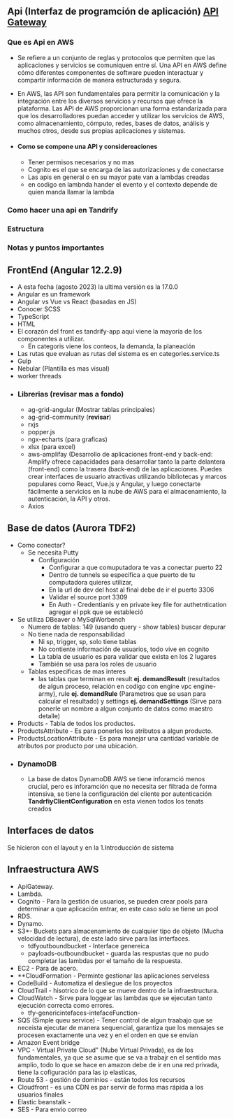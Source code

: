 ## Api (Interfaz de programción de aplicación) [API Gateway](https://docs.aws.amazon.com/apigateway/latest/developerguide/getting-started.html)

### Que es Api en AWS
-  Se refiere a un conjunto de reglas y protocolos que permiten que las aplicaciones y servicios se comuniquen entre sí. Una API en AWS define cómo diferentes componentes de software pueden interactuar y compartir información de manera estructurada y segura.
-  En AWS, las API son fundamentales para permitir la comunicación y la integración entre los diversos servicios y recursos que ofrece la plataforma. Las API de AWS proporcionan una forma estandarizada para que los desarrolladores puedan acceder y utilizar los servicios de AWS, como almacenamiento, cómputo, redes, bases de datos, análisis y muchos otros, desde sus propias aplicaciones y sistemas.

- #### Como se compone una API y considereaciones
  - Tener permisos necesarios y no mas
  - Cognito es el que se encarga de las autorizaciones y de conectarse 
  - Las apis en general o en su mayor pate van a lambdas creadas
  - en codigo en lambnda hander el evento y el contexto depende de quien manda llamar la lambda

### Como hacer una api en Tandrify

### Estructura

### Notas y puntos importantes

## FrontEnd (Angular 12.2.9)
- A esta fecha (agosto 2023) la ultima versión es la 17.0.0
- Angular es un framework
- Angular vs Vue vs React (basadas en JS)
- Conocer SCSS
- TypeScript
- HTML
- El corazón del front es tandrify-app aquí viene la mayoría de los componentes a utilizar.
  - En categoris viene los conteos, la demanda, la planeación
- Las rutas que evaluan as rutas del sistema es en categories.service.ts
- Gulp
- Nebular (Plantilla es mas visual)
- worker threads
- ### Librerias (revisar mas a fondo)
  - ag-grid-angular (Mostrar tablas principales)
  - ag-grid-community (**revisar**)
  - rxjs 
  - popper.js
  - ngx-echarts (para graficas)
  - xlsx (para excel)
  - aws-amplifay (Desarrollo de aplicaciones front-end y back-end: Amplify ofrece capacidades para desarrollar tanto la parte delantera (front-end) como la trasera (back-end) de las aplicaciones. Puedes crear interfaces de usuario atractivas utilizando bibliotecas y marcos populares como React, Vue.js y Angular, y luego conectarte fácilmente a servicios en la nube de AWS para el almacenamiento, la autenticación, la API y otros.
  - Axios

## Base de datos (Aurora TDF2)
- Como conectar?
  - Se necesita Putty
    - Configuración
      - Configurar a que comuputadora te vas a conectar puerto 22
      - Dentro de tunnels se especifica a que puerto de tu computadora quieres utilizar, 
      - En la url de dev del host al final debe de ir el puerto 3306
      - Validar el source port 3309
      - En Auth - Credentianls y en private key file for authetntication agregar el ppk que se estableció
- Se utiliza DBeaver o MySqlWorbench
  - Numero de tablas: 149 (usando query - show tables) buscar depurar
  - No tiene nada de responsabilidad 
    - Ni sp, trigger, sp, solo tiene tablas
    - No contiente información de usuarios, todo vive en cognito
    - La tabla de usuario es para validar que exista en los 2 lugares
    - También se usa para los roles de usuario 
  - Tablas especificas de mas interes
    - las tablas que terminan en result **ej. demandResult** (resultados de algun proceso, relación en codigo con engine vpc engine-army), rule **ej. demandRule** (Parametros que se usan para calcular el resultado) y settings **ej. demandSettings** (Sirve para ponerle un nombre a algun conjunto de datos como maestro detalle)
- Products - Tabla de todos los productos.
- ProductsAttribute - Es para ponerles los atributos a algun producto.
- ProductsLocationAttribute - Es para manejar una cantidad variable de atributos por producto por una ubicación.
- ### DynamoDB
  - La base de datos DynamoDB AWS se tiene inforamció menos crucial, pero es inforamción que no necesita ser filtrada de forma intensiva, se tiene la configuración del cliente por autenticación **TandrfiyClientConfiguration** en esta vienen todos los tenats creados

## Interfaces de datos
Se hicieron con el layout y en la 1.Introducción de sistema

## Infraestructura AWS
- ApiGateway.
- Lambda.
- Cognito - Para la gestión de usuarios, se pueden crear pools para determinar a que aplicación entrar, en este caso solo se tiene un pool
- RDS.
- Dynamo.
- S3*- Buckets para almacenamiento de cualquier tipo de objeto (Mucha velocidad de lectura), de este lado sirve para las interfaces.
  - tdfyoutboundbucket - Interface genereica
  - payloads-outboundbucket - guarda las respustas que no pudo completar las lambdas por el tamaño de la respuesta.
- EC2 - Para de acero.
- **CloudFormation - Perminte gestionar las aplicaciones serveless
- CodeBuild - Automatiza el desliegue de los proyectos
- CloudTrail - hisotrico de lo que se mueve dentro de la infraestructura.
- CloudWatch - Sirve para loggear las lambdas que se ejecutan tanto ejecución correcta como errores.
  - tfy-genericintefaces-intefaceFunction-
- SQS (Simple queu service) -  Tener control de algun traabajo que se neceista ejecutar de manera sequencial, garantiza que los mensajes se procesen exactamente una vez y en el orden en que se envían
- Amazon Event bridge
- VPC - Virtual Private Cloud" (Nube Virtual Privada), es de los fundamentales, ya que se asume que se va a trabajr en el sentido mas amplio, todo lo que se hace en amazon debe de ir en una red privada, tiene la cofiguración para las ip elasticas, 
- Route 53 - gestión de dominios - están todos los recursos
- Cloudfront - es una CDN es par servir de forma mas rápida a los usuarios finales
- Elastic beanstalk - 
- SES - Para envio correo